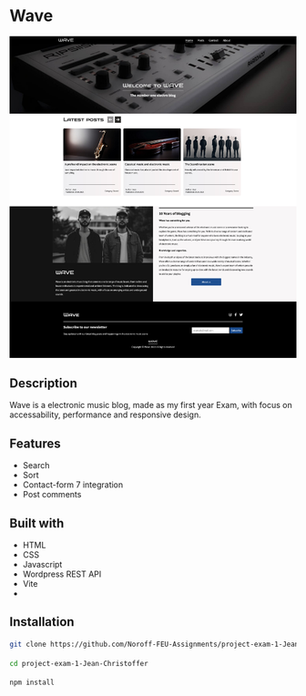 
# Wave


![App Screenshot](src/images/screenshot.jpg)

## Description
Wave is a electronic music blog, made as my first year Exam, with focus on accessability, performance and responsive design.

## Features
- Search 
- Sort
- Contact-form 7 integration
- Post comments

## Built with

- HTML
- CSS
- Javascript
- Wordpress REST API
- Vite
- 
## Installation


```bash
git clone https://github.com/Noroff-FEU-Assignments/project-exam-1-Jean-Christoffer.git

cd project-exam-1-Jean-Christoffer

npm install


```
    
